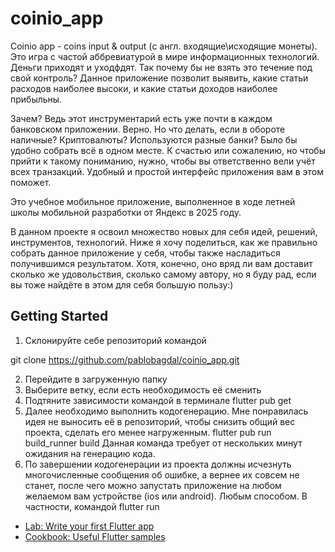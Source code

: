 # coinio_app

Coinio app - coins input & output (с англ. входящие\исходящие монеты). Это игра с частой аббревиатурой в мире информационных технологий. Деньги приходят и уходфдят. Так почему бы не взять это течение под свой контроль? Данное приложение позволит выявить, какие статьи расходов наиболее высоки, и какие статьи доходов наиболее прибыльны.

Зачем? Ведь этот инструментарий есть уже почти в каждом банковском приложении. Верно. Но что делать, если в обороте наличные? Криптовалюты? Используются разные банки?
Было бы удобно собрать всё в одном месте. К счастью или сожалению, но чтобы прийти к такому пониманию, нужно, чтобы вы ответственно вели учёт всех транзакций. Удобный и простой интерфейс приложения вам в этом поможет.


Это учебное мобильное приложение, выполненное в ходе летней школы мобильной разработки от Яндекс в 2025 году.

В данном проекте я освоил множество новых для себя идей, решений, инструментов, технологий. Ниже я хочу поделиться, как же правильно собрать данное приложение у себя, чтобы также насладиться получившимся результатом. Хотя, конечно, оно вряд ли вам доставит сколько же удовольствия, сколько самому автору, но я буду рад, если вы тоже найдёте в этом для себя большую пользу:)

## Getting Started

1. Склонируйте себе репозиторий командой

git clone https://github.com/pablobagdal/coinio_app.git

2. Перейдите в загруженную папку
2. Выберите ветку, если есть необходимость её сменить
3. Подтяните зависимости командой в терминале
flutter pub get
4. Далее необходимо выполнить кодогенерацию. Мне понравилась идея не выносить её в репозиторий, чтобы снизить общий вес проекта, сделать его менее нагруженным.
flutter pub run build_runner build
Данная команда требует от нескольких минут ожидания на генерацию кода.
5. По завершении кодогенерации из проекта должны исчезнуть многочисленные сообщения об ошибке, а вернее их совсем не станет, после чего можно запустать приложение на любом желаемом вам устройстве (ios или android). Любым способом. В частности, командой
flutter run

- [Lab: Write your first Flutter app](https://docs.flutter.dev/get-started/codelab)
- [Cookbook: Useful Flutter samples](https://docs.flutter.dev/cookbook)
